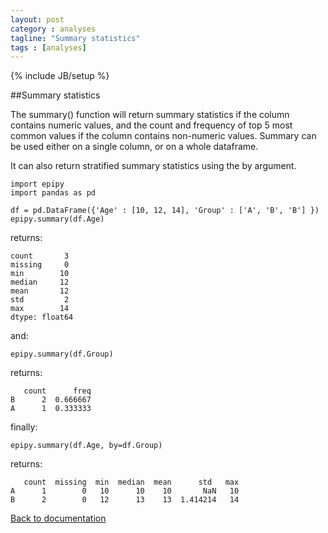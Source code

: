 ```yaml
---
layout: post
category : analyses
tagline: "Summary statistics"
tags : [analyses]
---
```

{% include JB/setup %}


##Summary statistics

The summary() function will return summary statistics if the column contains
numeric values, and the count and frequency of top 5 most common values if the column
contains non-numeric values. Summary can be used either on a single column, or on
a whole dataframe.

It can also return stratified summary statistics using the by argument.

    import epipy
    import pandas as pd

    df = pd.DataFrame({'Age' : [10, 12, 14], 'Group' : ['A', 'B', 'B'] })
    epipy.summary(df.Age)

returns:

    count       3
    missing     0
    min        10
    median     12
    mean       12
    std         2
    max        14
    dtype: float64

and:

    epipy.summary(df.Group)

returns:

       count      freq
    B      2  0.666667
    A      1  0.333333

finally:

    epipy.summary(df.Age, by=df.Group)

returns:

       count  missing  min  median  mean      std   max
    A      1        0   10      10    10       NaN   10
    B      2        0   12      13    13  1.414214   14



[Back to documentation](http://cmrivers.github.io/epipy/categories.html)
